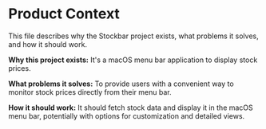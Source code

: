 # Product Context

This file describes why the Stockbar project exists, what problems it solves, and how it should work.

**Why this project exists:**
It's a macOS menu bar application to display stock prices.

**What problems it solves:**
To provide users with a convenient way to monitor stock prices directly from their menu bar.

**How it should work:**
It should fetch stock data and display it in the macOS menu bar, potentially with options for customization and detailed views.